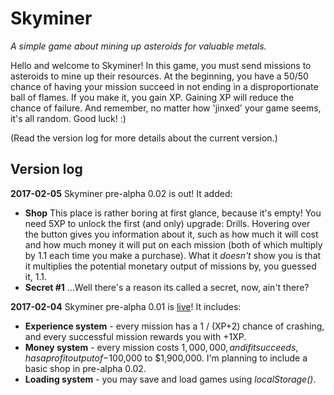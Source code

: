 # Skyminer
_A simple game about mining up asteroids for valuable metals._


Hello and welcome to Skyminer! In this game, you must send missions to asteroids to mine up their resources. At the beginning, you have a 50/50 chance of having your mission succeed in not ending in a disproportionate ball of flames. If you make it, you gain XP. Gaining XP will reduce the chance of failure. And remember, no matter how 'jinxed' your game seems, it's all random. Good luck! :)

(Read the version log for more details about the current version.)

## Version log
**2017-02-05** Skyminer pre-alpha 0.02 is out! It added:
* **Shop** This place is rather boring at first glance, because it's empty! You need 5XP to unlock the first (and only) upgrade: Drills. Hovering over the button gives you information about it, such as how much it will cost and how much money it will put on each mission (both of which multiply by 1.1 each time you make a purchase). What it _doesn't_ show you is that it multiplies the potential monetary output of missions by, you guessed it, 1.1.
* **Secret #1** ...Well there's a reason its called a secret, now, ain't there?

**2017-02-04** Skyminer pre-alpha 0.01 is [live](https://skyminer-game.github.io)! It includes:
* **Experience system** - every mission has a 1 / (XP+2) chance of crashing, and every successful mission rewards you with +1XP.
* **Money system** - every mission costs $1,000,000, and if it succeeds, has a profit output of -$100,000 to $1,900,000. I'm planning to include a basic shop in pre-alpha 0.02.
* **Loading system** - you may save and load games using _localStorage()_.
